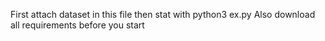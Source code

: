 First attach dataset in this file then stat with python3 ex.py
Also download all requirements before you start
